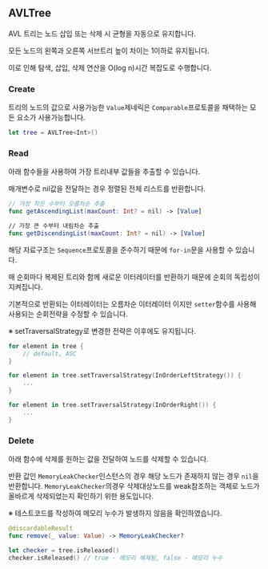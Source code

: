 ## AVLTree

AVL 트리는 노드 삽입 또는 삭제 시 균형을 자동으로 유지합니다.

모든 노드의 왼쪽과 오른쪽 서브트리 높이 차이는 1이하로 유지됩니다.

이로 인해 탐색, 삽입, 삭제 연산을 O(log n)시간 복잡도로 수행합니다.

### Create

트리의 노드의 값으로 사용가능한 `Value`제네릭은 `Comparable`프로토콜을 채택하는 모든 요소가 사용가능합니다.
```swift
let tree = AVLTree<Int>()
```

### Read

아래 함수들을 사용하여 가장 트리내부 값들을 추출할 수 있습니다.

매개변수로 nil값을 전달하는 경우 정렬된 전체 리스트를 반환합니다.
```swift
// 가장 작은 수부터 오름차순 추출
func getAscendingList(maxCount: Int? = nil) -> [Value]

// 가장 큰 수부터 내림차순 추출
func getDiscendingList(maxCount: Int? = nil) -> [Value]
```

해당 자료구조는 `Sequence`프로토콜을 준수하기 때문에 `for-in`문을 사용할 수 있습니다.

매 순회마다 복제된 트리와 함께 새로운 이터레이터를 반환하기 때문에 순회의 독립성이 지켜집니다.

기본적으로 반환되는 이터레이터는 오름차순 이터레이터 이지만 `setter`함수를 사용해 사용되는 순회전략을 수정할 수 있습니다.

※ setTraversalStrategy로 변경한 전략은 이후에도 유지됩니다.

```swift
for element in tree {
    // default, ASC
}

for element in tree.setTraversalStrategy(InOrderLeftStrategy()) {
    ...
}

for element in tree.setTraversalStrategy(InOrderRight()) {
    ...
}

```


### Delete

아래 함수에 삭제를 원하는 값을 전달하여 노드를 삭제할 수 있습니다.

반환 값인 `MemoryLeakChecker`인스턴스의 경우 해당 노드가 존재하지 않는 경우 `nil`을 반환합니다.
`MemoryLeakChecker`의경우 삭제대상노드를 weak참조하는 객체로 노드가 올바르게 삭제되었는지 확인하기 위한 용도입니다.

※ 테스트코드를 작성하여 메모리 누수가 발생하지 않음을 확인하였습니다.

```swift
@discardableResult
func remove(_ value: Value) -> MemoryLeakChecker?

let checker = tree.isReleased()
checker.isReleased() // true - 메모리 해제됨, false - 메모리 누수
```
